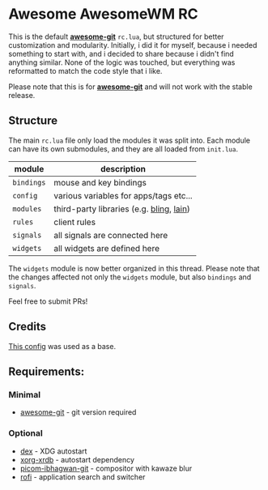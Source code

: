 # Awesome AwesomeWM RC

This is the default **[awesome-git](https://awesomewm.org/apidoc/)** `rc.lua`, but structured for better customization and modularity.
Initially, i did it for myself, because i needed something to start with,
and i decided to share because i didn't find anything similar.
None of the logic was touched, but everything was reformatted to match the code style that i like.

Please note that this is for **[awesome-git](https://awesomewm.org/apidoc/)** and will not work with the stable release.

## Structure

The main `rc.lua` file only load the modules it was split into.
Each module can have its own submodules, and they are all loaded from `init.lua`.

module | description
-------- | -----------
`bindings` | mouse and key bindings
`config` | various variables for apps/tags etc...
`modules` | third-party libraries (e.g. [bling](https://github.com/BlingCorp/bling), [lain](https://github.com/lcpz/lain))
`rules` | client rules
`signals` | all signals are connected here
`widgets` | all widgets are defined here

The `widgets` module is now better organized in this thread.
Please note that the changes affected not only the `widgets` module,
but also `bindings` and `signals`.

Feel free to submit PRs!

## Credits

[This config](https://git.linuxit.us/spider/awesome/src/commit/921c5019df6a03915e09efcb1336bbca518a4401) was used as a base.

## Requirements:

### Minimal
+ [awesome-git](https://aur.archlinux.org/awesome-git) - git version required

### Optional
+ [dex](https://archlinux.org/packages/community/any/dex/) - XDG autostart
+ [xorg-xrdb](https://archlinux.org/packages/extra/x86_64/xorg-xrdb/) - autostart dependency
+ [picom-ibhagwan-git](https://aur.archlinux.org/picom-ibhagwan-git) - compositor with kawaze blur
+ [rofi](https://archlinux.org/packages/community/x86_64/rofi/) - application search and switcher
